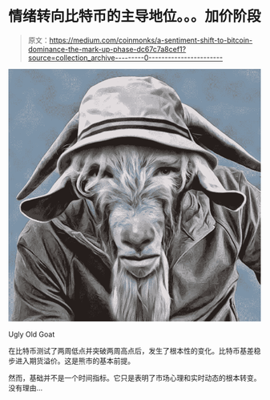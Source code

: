 # 情绪转向比特币的主导地位。。。加价阶段

> 原文：<https://medium.com/coinmonks/a-sentiment-shift-to-bitcoin-dominance-the-mark-up-phase-dc67c7a8cef1?source=collection_archive---------0----------------------->

![](img/e9212fa497dace9bf27fd3af933d3e7c.png)

Ugly Old Goat

在比特币测试了两周低点并突破两周高点后，发生了根本性的变化。比特币基差稳步进入期货溢价。这是熊市的基本前提。

然而，基础并不是一个时间指标。它只是表明了市场心理和实时动态的根本转变。没有理由…